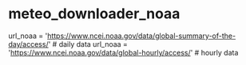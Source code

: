 # meteo_downloader_noaa
url_noaa = 'https://www.ncei.noaa.gov/data/global-summary-of-the-day/access/'  # daily data
url_noaa = 'https://www.ncei.noaa.gov/data/global-hourly/access/'  # hourly data
